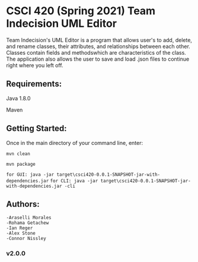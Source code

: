# CSCI 420 (Spring 2021) Team Indecision UML Editor

Team Indecision's UML Editor is a program that allows user's to add, delete,
and rename classes, their attributes, and relationships between each other. 
Classes contain fields and methodswhich are characteristics of the class. The application 
also allows the user to save and load .json files to continue right where you left
off. 

## Requirements:

Java 1.8.0

Maven

## Getting Started:

Once in the main directory of your command line, enter:

  
  ```mvn clean```
  
  ```mvn package```
  
  ```for GUI: java -jar target\csci420-0.0.1-SNAPSHOT-jar-with-dependencies.jar```
  ```for CLI: java -jar target\csci420-0.0.1-SNAPSHOT-jar-with-dependencies.jar -cli```

  
  ## Authors:
    -Araselli Morales
    -Rohama Getachew
    -Ian Reger
    -Alex Stone
    -Connor Nissley
    
### v2.0.0
